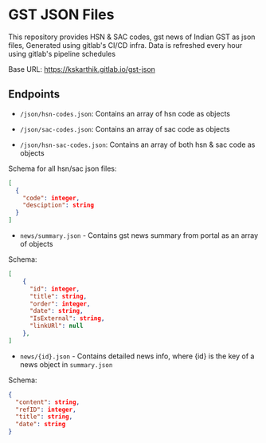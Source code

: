 # GST JSON Files

This repository provides HSN & SAC codes, gst news of Indian GST as json files, Generated using gitlab's CI/CD infra.
Data is refreshed every hour using gitlab's pipeline schedules

Base URL: https://kskarthik.gitlab.io/gst-json

## Endpoints

- `/json/hsn-codes.json`: Contains an array of hsn code as objects

- `/json/sac-codes.json`: Contains an array of sac code as objects

- `/json/hsn-sac-codes.json`: Contains an array of both hsn & sac code as objects

Schema for all hsn/sac json files:

```json
[
  {
    "code": integer,
    "desciption": string
  }
]
```

- `news/summary.json` - Contains gst news summary from portal as an array of objects

Schema:

```json
[
    {
      "id": integer,
      "title": string,
      "order": integer,
      "date": string,
      "IsExternal": string,
      "linkURl": null
    },
]
```

- `news/{id}.json` - Contains detailed news info, where {id} is the key of a news object in `summary.json`

Schema:

```json
{
  "content": string,
  "refID": integer,
  "title": string,
  "date": string
}
```
